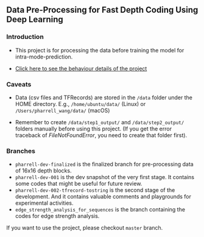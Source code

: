 ## Data Pre-Processing for Fast Depth Coding Using Deep Learning

### Introduction

* This project is for processing the data before training the model for intra-mode-prediction.

* [Click here to see the behaviour details of the project](http://fast-depth-coding.readthedocs.io/en/latest/data-collection.html#behaviours-of-the-project)

### Caveats

* Data (csv files and TFRecords) are stored in the ```/data``` folder under the HOME directory. E.g., ```/home/ubuntu/data/``` (Linux) or ```/Users/pharrell_wang/data/``` (macOS)

* Remember to create ```/data/step1_output/``` and ```/data/step2_output/``` folders manually before using this project. (If you get the error traceback of *FileNotFoundError*, you need to create that folder first).

### Branches

* ```pharrell-dev-finalized``` is the finalized branch for pre-processing data of 16x16 depth blocks.
* ```pharrell-dev-001``` is the dev snapshot of the very first stage. It contains some codes that might be useful for future review.
* ```pharrell-dev-002-tfrecord-tostring``` is the second stage of the development. And it contains valuable comments and playgrounds for experimental activities.
* ```edge_strength_analysis_for_sequences``` is the branch containing the codes for edge strength analysis.

If you want to use the project, please checkout ```master``` branch.  
  
